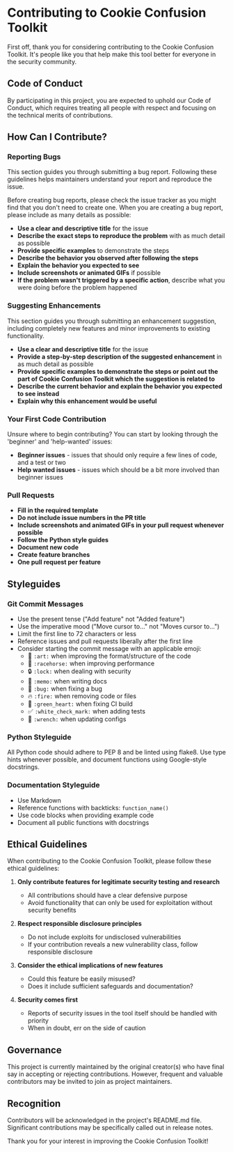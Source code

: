 # Contributing to Cookie Confusion Toolkit

First off, thank you for considering contributing to the Cookie Confusion Toolkit. It's people like you that help make this tool better for everyone in the security community.

## Code of Conduct

By participating in this project, you are expected to uphold our Code of Conduct, which requires treating all people with respect and focusing on the technical merits of contributions.

## How Can I Contribute?

### Reporting Bugs

This section guides you through submitting a bug report. Following these guidelines helps maintainers understand your report and reproduce the issue.

Before creating bug reports, please check the issue tracker as you might find that you don't need to create one. When you are creating a bug report, please include as many details as possible:

* **Use a clear and descriptive title** for the issue
* **Describe the exact steps to reproduce the problem** with as much detail as possible
* **Provide specific examples** to demonstrate the steps
* **Describe the behavior you observed after following the steps**
* **Explain the behavior you expected to see**
* **Include screenshots or animated GIFs** if possible
* **If the problem wasn't triggered by a specific action**, describe what you were doing before the problem happened

### Suggesting Enhancements

This section guides you through submitting an enhancement suggestion, including completely new features and minor improvements to existing functionality.

* **Use a clear and descriptive title** for the issue
* **Provide a step-by-step description of the suggested enhancement** in as much detail as possible
* **Provide specific examples to demonstrate the steps or point out the part of Cookie Confusion Toolkit which the suggestion is related to**
* **Describe the current behavior and explain the behavior you expected to see instead**
* **Explain why this enhancement would be useful**

### Your First Code Contribution

Unsure where to begin contributing? You can start by looking through the 'beginner' and 'help-wanted' issues:

* **Beginner issues** - issues that should only require a few lines of code, and a test or two
* **Help wanted issues** - issues which should be a bit more involved than beginner issues

### Pull Requests

* **Fill in the required template**
* **Do not include issue numbers in the PR title**
* **Include screenshots and animated GIFs in your pull request whenever possible**
* **Follow the Python style guides**
* **Document new code**
* **Create feature branches**
* **One pull request per feature**

## Styleguides

### Git Commit Messages

* Use the present tense ("Add feature" not "Added feature")
* Use the imperative mood ("Move cursor to..." not "Moves cursor to...")
* Limit the first line to 72 characters or less
* Reference issues and pull requests liberally after the first line
* Consider starting the commit message with an applicable emoji:
    * 🎨 `:art:` when improving the format/structure of the code
    * 🐎 `:racehorse:` when improving performance
    * 🔒 `:lock:` when dealing with security
    * 📝 `:memo:` when writing docs
    * 🐛 `:bug:` when fixing a bug
    * 🔥 `:fire:` when removing code or files
    * 💚 `:green_heart:` when fixing CI build
    * ✅ `:white_check_mark:` when adding tests
    * 🔧 `:wrench:` when updating configs

### Python Styleguide

All Python code should adhere to PEP 8 and be linted using flake8. Use type hints whenever possible, and document functions using Google-style docstrings.

### Documentation Styleguide

* Use Markdown
* Reference functions with backticks: `function_name()`
* Use code blocks when providing example code
* Document all public functions with docstrings

## Ethical Guidelines

When contributing to the Cookie Confusion Toolkit, please follow these ethical guidelines:

1. **Only contribute features for legitimate security testing and research**
   - All contributions should have a clear defensive purpose
   - Avoid functionality that can only be used for exploitation without security benefits

2. **Respect responsible disclosure principles**
   - Do not include exploits for undisclosed vulnerabilities
   - If your contribution reveals a new vulnerability class, follow responsible disclosure

3. **Consider the ethical implications of new features**
   - Could this feature be easily misused?
   - Does it include sufficient safeguards and documentation?

4. **Security comes first**
   - Reports of security issues in the tool itself should be handled with priority
   - When in doubt, err on the side of caution

## Governance

This project is currently maintained by the original creator(s) who have final say in accepting or rejecting contributions. However, frequent and valuable contributors may be invited to join as project maintainers.

## Recognition

Contributors will be acknowledged in the project's README.md file. Significant contributions may be specifically called out in release notes.

Thank you for your interest in improving the Cookie Confusion Toolkit!
